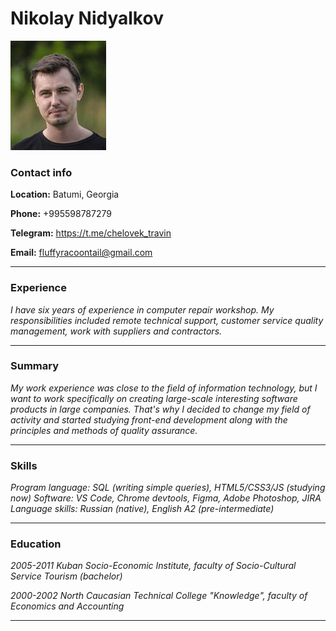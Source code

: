 **Nikolay Nidyalkov** 
===

![my_photo](photo_1.jpg)
### Contact info

**Location:** Batumi, Georgia

**Phone:** +995598787279

**Telegram:** https://t.me/chelovek_travin

**Email:** fluffyracoontail@gmail.com

---

### Experience

*I have six years of experience in computer repair workshop. My responsibilities included remote technical support, customer service quality management, work with suppliers and contractors.*

---

### Summary

*My work experience was close to the field of information technology, but I want to work specifically on creating large-scale interesting software products in large companies. That's why I decided to change my field of activity and started studying front-end development along with the principles and methods of quality assurance.*

---

### Skills

*Program language: SQL (writing simple queries), HTML5/CSS3/JS (studying now)
Software: VS Code, Chrome devtools, Figma, Adobe Photoshop, JIRA
Language skills: Russian (native), English A2 (pre-intermediate)*

---

### Education

*2005-2011 Kuban Socio-Economic Institute, faculty of Socio-Cultural Service Tourism (bachelor)*

*2000-2002 North Caucasian Technical College "Knowledge", faculty of Economics and Accounting*

---


